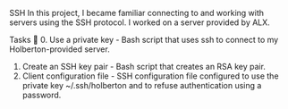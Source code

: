 SSH
In this project, I became familiar connecting to and working with servers using the SSH protocol. I worked on a server provided by ALX.

Tasks 📃
0. Use a private key - Bash script that uses ssh to connect to my Holberton-provided server.
1. Create an SSH key pair - Bash script that creates an RSA key pair.
2. Client configuration file - SSH configuration file configured to use the private key ~/.ssh/holberton and to refuse authentication using a password.
